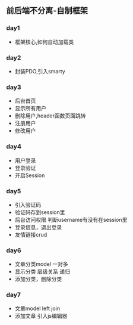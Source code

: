 ## 前后端不分离-自制框架

### day1

- 框架核心,如何自动加载类

### day2

- 封装PDO,引入smarty

### day3

- 后台首页
- 显示所有用户 
- 删除用户,header函数页面跳转
- 注册用户 
- 修改用户 

### day4

- 用户登录
- 登录验证
- 开启Session

### day5

- 引入验证码
- 验证码存到session里
- 后台访问权限 判断username有没有在session里
- 登录信息，退出登录
- 友情链接crud

### day6

- 文章分类model 一对多
- 显示分类 层级关系 递归
- 添加分类，删除分类

### day7

- 文章model left join 
- 添加文章 引入js编辑器